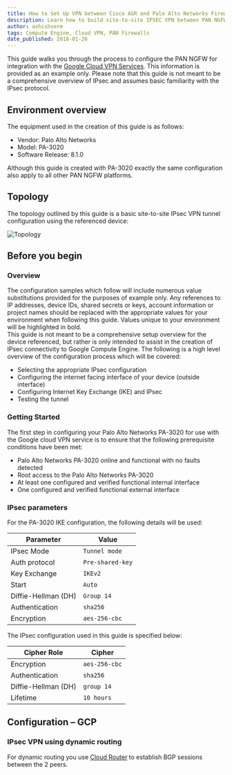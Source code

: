 ```yaml
---
title: How to Set Up VPN between Cisco ASR and Palo Alto Networks Firewall.
description: Learn how to build site-to-site IPSEC VPN between PAN NGFW and Cloud VPN.
author: ashishverm
tags: Compute Engine, Cloud VPN, PAN Firewalls
date_published: 2018-01-26
---
```


This guide walks you through the process to configure the PAN NGFW for
integration with the [Google Cloud VPN Services][cloud_vpn]. This information is
provided as an example only. Please note that this guide is not meant to be a
comprehensive overview of IPsec and assumes basic familiarity with the IPsec
protocol.

[cloud_vpn]: https://cloud.google.com/compute/docs/vpn/overview

## Environment overview

The equipment used in the creation of this guide is as follows:

* Vendor: Palo Alto Networks
* Model: PA-3020
* Software Release: 8.1.0

Although this guide is created with PA-3020 exactly the same configuration
also apply to all other PAN NGFW platforms.

## Topology

The topology outlined by this guide is a basic site-to-site IPsec VPN tunnel
configuration using the referenced device:

![Topology](gcp-pan-topology.jpg)

## Before you begin

### Overview

The configuration samples which follow will include numerous value substitutions 
provided for the purposes of example only.  Any references to IP addresses, device IDs,
shared secrets or keys, account information or project names should be replaced with 
the appropriate values for your environment when following this guide.  Values unique 
to your environment will be highlighted in bold.  
This guide is not meant to be a comprehensive setup overview for the device referenced,
but rather is only intended to assist in the creation of IPsec connectivity to Google 
Compute Engine. The following is a high level overview of the configuration process which
will be covered:

* Selecting the appropriate IPsec configuration
* Configuring the internet facing interface of your device (outside interface)
* Configuring Internet Key Exchange (IKE) and IPsec
* Testing the tunnel

### Getting Started

The first step in configuring your Palo Alto Networks PA-3020 for use with the Google cloud
VPN service is to ensure that the following prerequisite conditions have been met:  

* Palo Alto Networks PA-3020 online and functional with no faults detected
* Root access to the Palo Alto Networks PA-3020
* At least one configured and verified functional internal interface
* One configured and verified functional external interface

### IPsec parameters

For the PA-3020 IKE configuration, the following details will be used:

|Parameter | Value|
--------- |  -----
|IPsec Mode | `Tunnel mode` |
|Auth protocol | `Pre-shared-key` |
|Key Exchange | `IKEv2` |
|Start | `Auto` |
|Diffie-Hellman (DH) | `Group 14` |
|Authentication | `sha256` |
|Encryption | `aes-256-cbc` |

The IPsec configuration used in this guide is specified below:

| Cipher Role | Cipher |
| ------------| -------|
| Encryption | `aes-256-cbc` |
| Authentication | `sha256` |
| Diffie-Hellman (DH) | `group 14` |
| Lifetime | `10 hours` |

## Configuration – GCP

### IPsec VPN using dynamic routing

For dynamic routing you use [Cloud Router](https://cloud.google.com/router/docs/concepts/overview)
to establish BGP sessions between the 2 peers.
